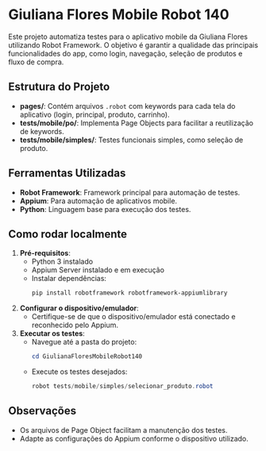 # Giuliana Flores Mobile Robot 140

Este projeto automatiza testes para o aplicativo mobile da Giuliana Flores utilizando Robot Framework. O objetivo é garantir a qualidade das principais funcionalidades do app, como login, navegação, seleção de produtos e fluxo de compra.

## Estrutura do Projeto
- **pages/**: Contém arquivos `.robot` com keywords para cada tela do aplicativo (login, principal, produto, carrinho).
- **tests/mobile/po/**: Implementa Page Objects para facilitar a reutilização de keywords.
- **tests/mobile/simples/**: Testes funcionais simples, como seleção de produto.

## Ferramentas Utilizadas
- **Robot Framework**: Framework principal para automação de testes.
- **Appium**: Para automação de aplicativos mobile.
- **Python**: Linguagem base para execução dos testes.

## Como rodar localmente
1. **Pré-requisitos**:
   - Python 3 instalado
   - Appium Server instalado e em execução
   - Instalar dependências:
     ```powershell
     pip install robotframework robotframework-appiumlibrary
     ```
2. **Configurar o dispositivo/emulador**:
   - Certifique-se de que o dispositivo/emulador está conectado e reconhecido pelo Appium.
3. **Executar os testes**:
   - Navegue até a pasta do projeto:
     ```powershell
     cd GiulianaFloresMobileRobot140
     ```
   - Execute os testes desejados:
     ```powershell
     robot tests/mobile/simples/selecionar_produto.robot
     ```

## Observações
- Os arquivos de Page Object facilitam a manutenção dos testes.
- Adapte as configurações do Appium conforme o dispositivo utilizado.

